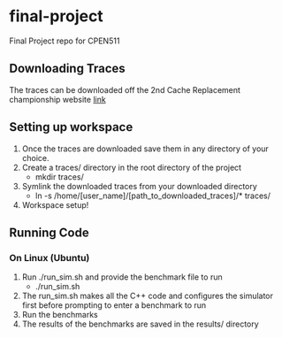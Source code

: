 # final-project
Final Project repo for CPEN511

## Downloading Traces
The traces can be downloaded off the 2nd Cache Replacement championship website
[link](https://crc2.ece.tamu.edu/)

## Setting up workspace
1. Once the traces are downloaded save them in any directory of your choice.
2. Create a traces/ directory in the root directory of the project
   * mkdir traces/
3. Symlink the downloaded traces from your downloaded directory
   * ln -s /home/[user_name]/[path_to_downloaded_traces]/* traces/
4. Workspace setup!

## Running Code
### On Linux (Ubuntu)
1. Run ./run_sim.sh and provide the benchmark file to run
   * ./run_sim.sh
2. The run_sim.sh makes all the C++ code and configures the simulator first before prompting to enter a benchmark to run
3. Run the benchmarks
4. The results of the benchmarks are saved in the results/ directory
